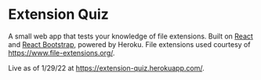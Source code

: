 # Extension Quiz

A small web app that tests your knowledge of file extensions. Built on [React](https://reactjs.org/) and [React Bootstrap](https://react-bootstrap.github.io/), powered by Heroku. File extensions used courtesy of https://www.file-extensions.org/.

Live as of 1/29/22 at https://extension-quiz.herokuapp.com/.
